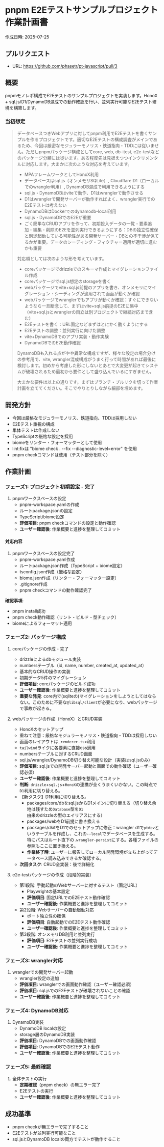 # pnpm E2Eテストサンプルプロジェクト作業計画書

作成日時: 2025-07-25

## プルリクエスト

- URL: <https://github.com/phasetr/pt-javascript/pull/3>

## 概要

pnpmモノレポ構成でE2Eテストのサンプルプロジェクトを実装します。HonoX + sql.js/D1/DynamoDB混成での動作確認を行い、並列実行可能なE2Eテスト環境を構築します。

### 当初想定

>データベースつきWebアプリに対してpnpm利用でE2Eテストを書くサンプルを作るプロジェクトです。適切なE2Eテストの構成調査がメインであるため、今回は厳密なモジュラーモノリス・鉄道指向・TDDには従いません。ただしpnpmパッケージ構成としてcore, web, db-itest, e2e-testなどのパッケージ分類には従います。ある程度先は見据えつつインクリメンタルに対応します。大まかに次のような対応を考えています。
>
>- MPAフレームワークとしてHonoX利用
>- データベースはsql.js（オンメモリSQLite）, Cloudflare D1（ローカルでのwrangler利用）, DynamoDB混成で利用できるようにする
>- sql.js・DynamoDBはviteで動作、D1はwranglerで動作させる
>- D1はwranglerで開発サーバーが動作すればよく、wrangler実行でのE2Eテストは考えない
>- DynamoDBはDockerでのdynamodb-local利用
>- sql.js・DynamoDBでのE2Eが重要
>- ごく簡単なCRUDアプリを作って、初期投入データの一覧・要素追加・編集・削除のE2Eを並列実行できるようにする：DBの独立性確保と別途起動している可能性がある開発サーバー・DBとの不干渉が保てるかが重要。データのシーディング・フィクチャー適用が適切に進むかも重要
>
>対応順としては次のような形を考えています。
>
>- coreパッケージでdrizzleでのスキーマ作成とマイグレーションファイル作成
>- coreパッケージでsql.js想定のstorageを書く
>- webパッケージでvite+sql.js前提のアプリを書き、オンメモリにマイグレーション・シーディングが適用されて画面が動くか確認
>- webパッケージでwranglerでもアプリが動くか確認：すぐにできないようなら一旦断念して、まずはvite+sql.js前提のE2Eに集中（vite+sql.jsとwranglerの両立は別プロジェクトで継続対応まで含む）
>- E2Eテストを書く：URL固定などまずはとにかく動くようにする
>- E2Eテストの調整：並列実行に向けた調整
>- vite+DynamoDBでのアプリ実装・動作実験
>- DynamoDBでのE2E動作確認
>
>DynamoDBも入れる点がやや異常な構成ですが、様々な設定の場合分けの参考用で、vite, wrangler混成構成がうまく行って時間があれば最後に検討します。初めから考慮した形にしないとあとで大変更が起きてシステムが破壊されるため最初から要件として盛り込んでいるにすぎません。
>
>大まかな要件は以上の通りです。まずはブランチ・プルリクを切って作業計画を立ててください。そこでやりとりしながら細部を埋めます。

## 開発方針

- 今回は厳格なモジュラーモノリス、鉄道指向、TDDは採用しない
- E2Eテスト重視の構成
- 単体テストは作成しない
- TypeScriptの厳格な設定を採用
- biomeをリンター・フォーマッターとして使用
- lint:fixは "biome check . --fix --diagnostic-level=error" を使用
- pnpm checkコマンドは使用（テスト部分を除く）

## 作業計画

### フェーズ1: プロジェクト初期設定 - 完了

1. pnpmワークスペースの設定
   - pnpm-workspace.yamlの作成
   - ルートpackage.jsonの設定
   - TypeScript/biome設定
   - **評価項目**: pnpm checkコマンドの設定と動作確認
   - **ユーザー確認後**: 作業概要と進捗を整理してコミット

#### 対応内容

1. pnpmワークスペースの設定完了
   - pnpm-workspace.yaml作成
   - ルートpackage.json作成（TypeScript + biome設定）
   - tsconfig.json作成（厳格な設定）
   - biome.json作成（リンター・フォーマッター設定）
   - .gitignore作成
   - pnpm checkコマンドの動作確認完了

**確認事項**:

- pnpm install成功
- pnpm check動作確認（リント・ビルド・型チェック）
- biomeによるフォーマット適用

### フェーズ2: パッケージ構成

1. coreパッケージの作成 - 完了
   - drizzleによるdbモジュール実装
   - numbersテーブル（id, name, number, created_at, updated_at）
   - 基本的なCRUD操作の実装
   - 初期データ5件のマイグレーション
   - **評価項目**: coreパッケージのビルド成功
   - **ユーザー確認後**: 作業概要と進捗を整理してコミット
   - **重要な発見**: core内で(sqliteの)マイグレーションをしようとしてはならない。このために不要な`@libsql/client`が必要になり、webパッケージで事故が起きる。

2. webパッケージの作成（HonoX）とCRUD実装
   - HonoXのセットアップ
   - 重ねて注意：厳格なモジュラーモノリス・鉄道指向・TDDは採用しない
   - 画面のレイアウトは`_renderer.tsx`利用
   - `tailwind`ライクに各要素に直接css適用
   - numbersテーブルに対するCRUD画面
   - sql.js/wrangler/DynamoDB切り替え可能な設計（実装はsql.jsのみ）
   - **評価項目**: sql.jsでの開発サーバー起動と画面での動作確認（ユーザー確認必須）
   - **ユーザー確認後**: 作業概要と進捗を整理してコミット
   - **判断**: `drizzle`+`sql.js`+`HonoX`の連携が全くうまくいかない。この時点で`D1`利用に切り替える。
   - 【新タスク】D1利用に切り替える。
      - packages/core/dbをsql.jsからD1メインに切り替える（切り替え余地は残すため`Database`型を`D1`由来のdrizzleの型のエイリアスにする）
      - packages/webをD1前提に書き換える
      - packages/dkitをD1でのセットアップに修正：wrangler d1で`ptdev`というテーブルを作成し、これの`--local`でデータベースを生成する。特にパスはルート直下の`.wrangler-persist`にする。各種ファイルの参照もここに置き換える。
      - **作業終了時**: ユーザーに報告してローカル開発環境が立ち上がってデータベース読み込みできるか確認する。
   - **次回タスク**: CRUD全実装：後で詳細化

3. e2e-testパッケージの作成（段階的実装）
   - 第1段階: 手動起動のWebサーバーに対するテスト（固定URL）
     - Playwrightの基本設定
     - **評価項目**: 固定URLでのE2Eテスト動作確認
     - **ユーザー確認後**: 作業概要と進捗を整理してコミット
   - 第2段階: Webサーバーの自動起動対応
     - ポート独立性の確保
     - **評価項目**: 自動起動でのE2Eテスト動作確認
     - **ユーザー確認後**: 作業概要と進捗を整理してコミット
   - 第3段階: オンメモリDB利用と並列実行
     - **評価項目**: E2Eテストの並列実行成功
     - **ユーザー確認後**: 作業概要と進捗を整理してコミット

### フェーズ3: wrangler対応

1. wranglerでの開発サーバー起動
   - wrangler設定の追加
   - **評価項目**: wranglerでの画面動作確認（ユーザー確認必須）
   - **評価項目**: sql.jsでのE2Eテストが破壊されないことの確認
   - **ユーザー確認後**: 作業概要と進捗を整理してコミット

### フェーズ4: DynamoDB対応

1. DynamoDB実装
   - DynamoDB localの設定
   - storage層のDynamoDB実装
   - **評価項目**: DynamoDBでの画面動作確認
   - **評価項目**: DynamoDBでのE2Eテスト動作
   - **ユーザー確認後**: 作業概要と進捗を整理してコミット

### フェーズ5: 最終確認

1. 全体テストの実行
   - **定期確認**（pnpm check）の無エラー完了
   - E2Eテストの実行
   - **ユーザー確認後**: 作業概要と進捗を整理してコミット

## 成功基準

- pnpm checkが無エラーで完了すること
- E2Eテストが並列実行可能なこと
- sql.jsとDynamoDB localの両方でテストが動作すること
